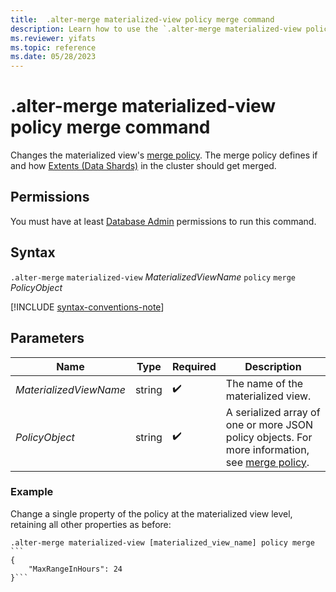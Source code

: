 ```yaml
---
title:  .alter-merge materialized-view policy merge command
description: Learn how to use the `.alter-merge materialized-view policy merge policy` command to change the materialized view's merge policy.
ms.reviewer: yifats
ms.topic: reference
ms.date: 05/28/2023
---
```

# .alter-merge materialized-view policy merge command

Changes the materialized view's [merge policy](merge-policy.md). The merge policy defines if and how [Extents (Data Shards)](../management/extents-overview.md) in the cluster should get merged.

## Permissions

You must have at least [Database Admin](access-control/role-based-access-control.md) permissions to run this command.

## Syntax

`.alter-merge` `materialized-view` *MaterializedViewName* `policy` `merge` *PolicyObject*

[!INCLUDE [syntax-conventions-note](../../includes/syntax-conventions-note.md)]

## Parameters

|Name|Type|Required|Description|
|--|--|--|--|
|*MaterializedViewName*|string| :heavy_check_mark:|The name of the materialized view.|
|*PolicyObject*|string| :heavy_check_mark:|A serialized array of one or more JSON policy objects. For more information, see [merge policy](merge-policy.md).|

### Example

Change a single property of the policy at the materialized view level, retaining all other properties as before:

~~~kusto
.alter-merge materialized-view [materialized_view_name] policy merge ```
{
    "MaxRangeInHours": 24
}```
~~~
